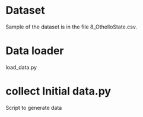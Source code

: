 # Dataset

Sample of the dataset is in the file 8_OthelloState.csv.

# Data loader
load_data.py

# collect Initial data.py
Script to generate data
